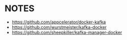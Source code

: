 NOTES
=====

-	https://github.com/appcelerator/docker-kafka
- https://github.com/wurstmeister/kafka-docker
- https://github.com/sheepkiller/kafka-manager-docker
